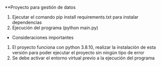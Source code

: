 \*\*Proyecto para gestión de datos

1. Ejecutar el comando pip install requirements.txt para instalar dependencias
4. Ejecución del programa (python main.py)

- Consideraciones importantes

1. El proyecto funciona con python 3.8.10, realizar la instalación de esta versión para poder ejecutar el proyecto sin ningùn tipo de error
2. Se debe activar el entorno virtual previo a la ejecución del programa